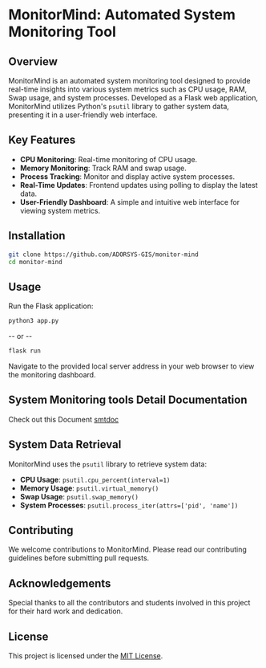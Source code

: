 
# MonitorMind: Automated System Monitoring Tool
## Overview
MonitorMind is an automated system monitoring tool designed to provide real-time insights into various system metrics such as CPU usage, RAM, Swap usage, and system processes. Developed as a Flask web application, MonitorMind utilizes Python's `psutil` library to gather system data, presenting it in a user-friendly web interface.

## Key Features
- **CPU Monitoring**: Real-time monitoring of CPU usage.
- **Memory Monitoring**: Track RAM and swap usage.
- **Process Tracking**: Monitor and display active system processes.
- **Real-Time Updates**: Frontend updates using polling to display the latest data.
- **User-Friendly Dashboard**: A simple and intuitive web interface for viewing system metrics.

## Installation

```bash
git clone https://github.com/ADORSYS-GIS/monitor-mind
cd monitor-mind
```

## Usage

Run the Flask application:

```bash
python3 app.py
```

-- or --

```bash
flask run
```

Navigate to the provided local server address in your web browser to view the monitoring dashboard.

## System Monitoring tools Detail Documentation
Check out this Document [smtdoc](smtdoc/system_monitoring_tools.md)

## System Data Retrieval

MonitorMind uses the `psutil` library to retrieve system data:

- **CPU Usage**: `psutil.cpu_percent(interval=1)`
- **Memory Usage**: `psutil.virtual_memory()`
- **Swap Usage**: `psutil.swap_memory()`
- **System Processes**: `psutil.process_iter(attrs=['pid', 'name'])`

## Contributing

We welcome contributions to MonitorMind. Please read our contributing guidelines before submitting pull requests.

## Acknowledgements

Special thanks to all the contributors and students involved in this project for their hard work and dedication.

## License

This project is licensed under the [MIT License](LICENSE).
